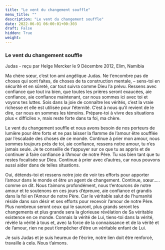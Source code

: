 ```yaml
---
title: "Le vent du changement souffle"
menu_title: ""
description: "Le vent du changement souffle"
date: 2022-06-01 06:00:01+00:303
draft: False
hidden: True
weight:
---
```

### Le vent du changement souffle

Judas - reçu par Helge Mercker le 9 Décembre 2012, Elim, Namibia

Ma chère sœur, c’est ton ami angélique Judas. Ne t’encombre pas de choses qui sont faites, de choses de ta construction mentale, – sens-toi en sécurité et en sûreté, car tout suivra comme Dieu l’a prévu. Ressens avec confiance que tout ira bien, que toutes les prières seront exaucées, aie confiance, aie confiance maintenant, car nous sommes ici avec toi et voyons tes luttes. Sois dans la joie de connaître les vérités, c’est la vraie richesse et elle est utilisée pour l’éternité. C’est à nous qu’il revient de le dire, car nous en sommes les témoins. Prépare-toi à vivre des situations plus « difficiles », mais reste forte dans ta foi, ma chère.

Le vent du changement souffle et nous avons besoin de nos porteurs de lumière pour être forts et ne pas laisser la flamme de l’amour être soufflée par l’escalade des choses de ce monde. Continue à prier mon amour, nous sommes toujours près de toi, aie confiance, ressens notre amour, tu n’es jamais seule. Je te conseille de t’appuyer sur ce que tu as appris et de continuer à faire confiance à l’Amour de notre Père. Tu vas bien tant que tu restes focalisée sur Dieu. Continue à prier avec d’autres, car nous pouvons aussi aider dans de telles situations.

Oui, détends-toi et ressens notre joie de voir tes efforts pour apporter l’amour dans le monde et être un agent de changement. Continue, sœur….. comme on dit. Nous t’aimons profondément, nous t’entourons de notre amour et te soutenons en ces jours d’épreuve, aie confiance et grandis dans la foi en l’Amour de notre Père. Car le véritable salut de l’humanité réside dans son désir et ses efforts pour recevoir l’amour de notre Père. Plus nombreux seront ceux qui le sauront, plus grands seront les changements et plus grande sera la glorieuse révélation de Sa véritable existence en ce monde. Connais la vérité de Lui, tiens-toi dans la vérité, révèle la vérité à tous et, avec la force de la connaissance et de la vérité et de l’amour, rien ne peut t’empêcher d’être un véritable enfant de Lui.

Je suis Judas et je suis heureux de t’écrire, notre lien doit être renforcé, travaille à cela. Nous t’aimons.

